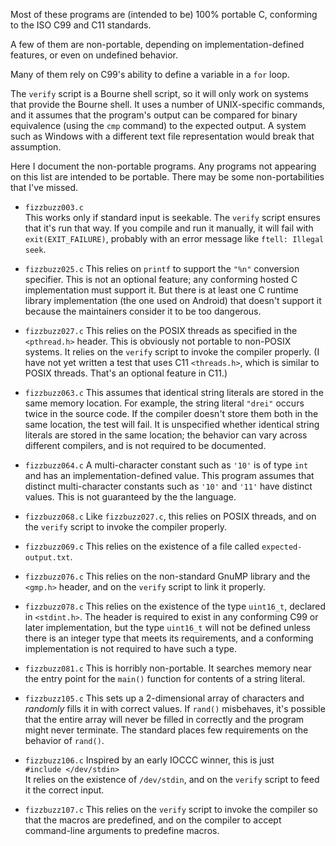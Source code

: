 Most of these programs are (intended to be) 100% portable C, conforming
to the ISO C99 and C11 standards.

A few of them are non-portable, depending on implementation-defined
features, or even on undefined behavior.

Many of them rely on C99's ability to define a variable in a `for` loop.

The `verify` script is a Bourne shell script, so it will only work
on systems that provide the Bourne shell.  It uses a number of
UNIX-specific commands, and it assumes that the program's output
can be compared for binary equivalence (using the `cmp` command)
to the expected output.  A system such as Windows with a different
text file representation would break that assumption.

Here I document the non-portable programs.  Any programs not
appearing on this list are intended to be portable.  There may be
some non-portabilities that I've missed.

* `fizzbuzz003.c`  
  This works only if standard input is seekable.  The `verify`
  script ensures that it's run that way.  If you compile and run it
  manually, it will fail with `exit(EXIT_FAILURE)`, probably with an
  error message like `ftell: Illegal seek`.

* `fizzbuzz025.c`
  This relies on `printf` to support the `"%n"` conversion specifier.
  This is not an optional feature; any conforming hosted
  C implementation must support it.  But there is at least one C
  runtime library implementation (the one used on Android) that doesn't
  support it because the maintainers consider it to be too dangerous.

* `fizzbuzz027.c`
  This relies on the POSIX threads as specified in the `<pthread.h>`
  header.  This is obviously not portable to non-POSIX systems.
  It relies on the `verify` script to invoke the compiler properly.
  (I have not yet written a test that uses C11 `<threads.h>`, which
  is similar to POSIX threads.  That's an optional feature in C11.)

* `fizzbuzz063.c`
  This assumes that identical string literals are stored in the
  same memory location.  For example, the string literal `"drei"`
  occurs twice in the source code.  If the compiler doesn't store them
  both in the same location, the test will fail.  It is unspecified
  whether identical string literals are stored in the same location;
  the behavior can vary across different compilers, and is not required
  to be documented.

* `fizzbuzz064.c`
  A multi-character constant such as `'10'` is of type `int` and
  has an implementation-defined value.  This program assumes that
  distinct multi-character constants such as `'10'` and `'11'` have
  distinct values.  This is not guaranteed by the the language.

* `fizzbuzz068.c`
  Like `fizzbuzz027.c`, this relies on POSIX threads, and on the `verify`
  script to invoke the compiler properly.

* `fizzbuzz069.c`
  This relies on the existence of a file called `expected-output.txt`.

* `fizzbuzz076.c`
  This relies on the non-standard GnuMP library and the `<gmp.h>` header,
  and on the `verify` script to link it properly.

* `fizzbuzz078.c`
  This relies on the existence of the type `uint16_t`, declared in
  `<stdint.h>`.  The header is required to exist in any conforming
  C99 or later implementation, but the type `uint16_t` will not be
  defined unless there is an integer type that meets its requirements,
  and a conforming implementation is not required to have such a type.

* `fizzbuzz081.c`
  This is horribly non-portable.  It searches memory near the entry
  point for the `main()` function for contents of a string literal.

* `fizzbuzz105.c`
  This sets up a 2-dimensional array of characters and *randomly*
  fills it in with correct values.  If `rand()` misbehaves, it's
  possible that the entire array will never be filled in correctly
  and the program might never terminate.  The standard places few
  requirements on the behavior of `rand()`.

* `fizzbuzz106.c`
  Inspired by an early IOCCC winner, this is just  
  `#include </dev/stdin>`  
  It relies on the existence of `/dev/stdin`, and on the `verify`
  script to feed it the correct input.

* `fizzbuzz107.c`
  This relies on the `verify` script to invoke the compiler so that
  the macros are predefined, and on the compiler to accept command-line
  arguments to predefine macros.

